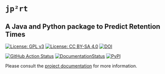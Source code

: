 # `jp²rt`

## A Java and Python package to Predict Retention Times

[![License: GPL v3](https://img.shields.io/badge/License-GPL%20v3-blue.svg)](http://www.gnu.org/licenses/gpl-3.0)
[![License: CC BY-SA 4.0](https://img.shields.io/badge/License-CC%20BY--SA%204.0-blue.svg)](http://creativecommons.org/licenses/by-sa/4.0/)
[![DOI](https://zenodo.org/badge/DOI/10.5281/zenodo.10846234.svg)](https://doi.org/10.5281/zenodo.10846234)

[![GitHub Action Status](https://github.com/mapio/jp2rt/actions/workflows/build-release-publish.yml/badge.svg)](https://github.com/mapio/jp2rt/actions/workflows/build-release-publish.yml) 
[![DocumentationStatus](https://readthedocs.org/projects/liblet/badge/?version=latest)](https://jp2rt.readthedocs.io/en/latest/?badge=latest)
[![PyPI](https://img.shields.io/pypi/v/liblet.svg?color=brightgreen&logo=python&logoColor=white)](https://pypi.org/project/jp2rt/)

Please consult the [project documentation](https://mapio.github.io/jp2rt/) for more information.
